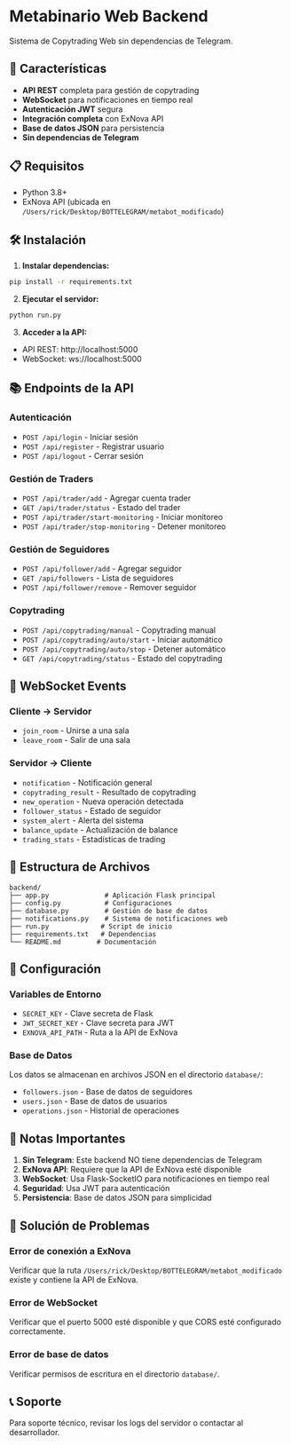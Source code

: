 # Metabinario Web Backend

Sistema de Copytrading Web sin dependencias de Telegram.

## 🚀 Características

- **API REST** completa para gestión de copytrading
- **WebSocket** para notificaciones en tiempo real
- **Autenticación JWT** segura
- **Integración completa** con ExNova API
- **Base de datos JSON** para persistencia
- **Sin dependencias de Telegram**

## 📋 Requisitos

- Python 3.8+
- ExNova API (ubicada en `/Users/rick/Desktop/BOTTELEGRAM/metabot_modificado`)

## 🛠️ Instalación

1. **Instalar dependencias:**
```bash
pip install -r requirements.txt
```

2. **Ejecutar el servidor:**
```bash
python run.py
```

3. **Acceder a la API:**
- API REST: http://localhost:5000
- WebSocket: ws://localhost:5000

## 📚 Endpoints de la API

### Autenticación
- `POST /api/login` - Iniciar sesión
- `POST /api/register` - Registrar usuario
- `POST /api/logout` - Cerrar sesión

### Gestión de Traders
- `POST /api/trader/add` - Agregar cuenta trader
- `GET /api/trader/status` - Estado del trader
- `POST /api/trader/start-monitoring` - Iniciar monitoreo
- `POST /api/trader/stop-monitoring` - Detener monitoreo

### Gestión de Seguidores
- `POST /api/follower/add` - Agregar seguidor
- `GET /api/followers` - Lista de seguidores
- `POST /api/follower/remove` - Remover seguidor

### Copytrading
- `POST /api/copytrading/manual` - Copytrading manual
- `POST /api/copytrading/auto/start` - Iniciar automático
- `POST /api/copytrading/auto/stop` - Detener automático
- `GET /api/copytrading/status` - Estado del copytrading

## 🔌 WebSocket Events

### Cliente → Servidor
- `join_room` - Unirse a una sala
- `leave_room` - Salir de una sala

### Servidor → Cliente
- `notification` - Notificación general
- `copytrading_result` - Resultado de copytrading
- `new_operation` - Nueva operación detectada
- `follower_status` - Estado de seguidor
- `system_alert` - Alerta del sistema
- `balance_update` - Actualización de balance
- `trading_stats` - Estadísticas de trading

## 📁 Estructura de Archivos

```
backend/
├── app.py              # Aplicación Flask principal
├── config.py           # Configuraciones
├── database.py         # Gestión de base de datos
├── notifications.py    # Sistema de notificaciones web
├── run.py             # Script de inicio
├── requirements.txt   # Dependencias
└── README.md         # Documentación
```

## 🔧 Configuración

### Variables de Entorno
- `SECRET_KEY` - Clave secreta de Flask
- `JWT_SECRET_KEY` - Clave secreta para JWT
- `EXNOVA_API_PATH` - Ruta a la API de ExNova

### Base de Datos
Los datos se almacenan en archivos JSON en el directorio `database/`:
- `followers.json` - Base de datos de seguidores
- `users.json` - Base de datos de usuarios
- `operations.json` - Historial de operaciones

## 🚨 Notas Importantes

1. **Sin Telegram**: Este backend NO tiene dependencias de Telegram
2. **ExNova API**: Requiere que la API de ExNova esté disponible
3. **WebSocket**: Usa Flask-SocketIO para notificaciones en tiempo real
4. **Seguridad**: Usa JWT para autenticación
5. **Persistencia**: Base de datos JSON para simplicidad

## 🐛 Solución de Problemas

### Error de conexión a ExNova
Verificar que la ruta `/Users/rick/Desktop/BOTTELEGRAM/metabot_modificado` existe y contiene la API de ExNova.

### Error de WebSocket
Verificar que el puerto 5000 esté disponible y que CORS esté configurado correctamente.

### Error de base de datos
Verificar permisos de escritura en el directorio `database/`.

## 📞 Soporte

Para soporte técnico, revisar los logs del servidor o contactar al desarrollador.
